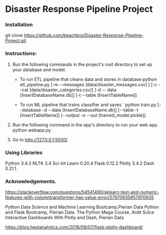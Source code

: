 # Disaster Response Pipeline Project
### Installation

git clone https://github.com/beachkrp/Disaster-Response-Pipeline-Project.git


### Instructions:
1. Run the following commands in the project's root directory to set up your database and model.

    - To run ETL pipeline that cleans data and stores in database
        python etl_pipeline.py [-m --messages  [data/disaster_messages.csv] ] [-c --cat [data/disaster_categories.csv]] [-d -- data	[InsertDatabaseName.db]]  [-t --table [InsertTableName]]
    
	
	- To run ML pipeline that trains classifier and saves
        `
		python train.py [--database -d --data [InsertDatabaseName.db]] [--table -t [InsertTableName]] [--output -o  --out [trained_model.pickle]]

2. Run the following command in the app's directory to run your web app.
    python webapp.py

3. Go to http://127.0.0.1:5000/

### Using Libraries
Python 3.4.3
NLTK 3.4
Sci-kit Learn 0.20.4
Flask 0.12.2
Plotly 3.4.2
Dash 0.21.1.

### Acknowledgements. 

https://stackoverflow.com/questions/54541490/sklearn-text-and-numeric-features-with-columntransformer-has-value-error/57970935#57970935

Python Data Science and Machine Learning Bootcamp,Pierian Data
Python and Flask Bootcamp,  Pierian Data.
The Python Mega Course, Ardit Sulce
Interactive Dashboards With Plotly and Dash, Pierian Data

https://blog.heptanalytics.com/2018/08/07/flask-plotly-dashboard/